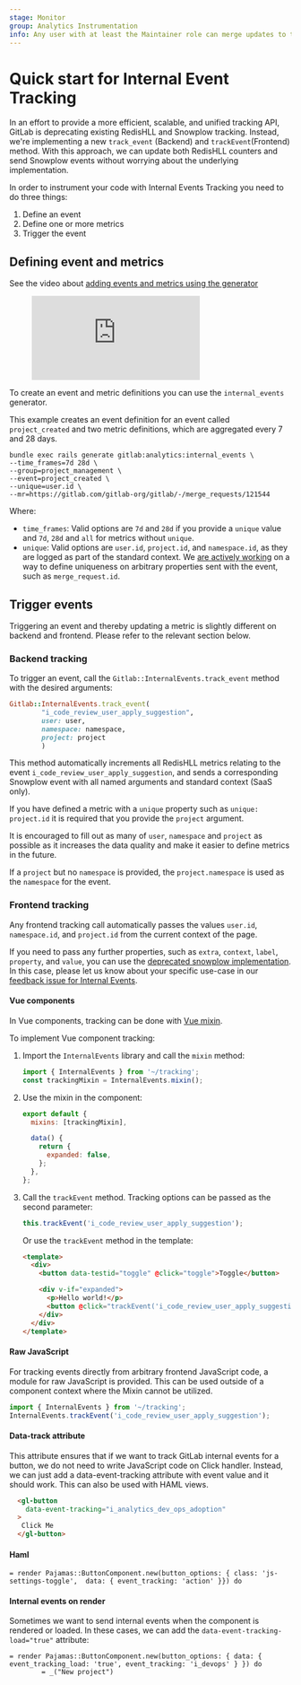 ```yaml
---
stage: Monitor
group: Analytics Instrumentation
info: Any user with at least the Maintainer role can merge updates to this content. For details, see https://docs.gitlab.com/ee/development/development_processes.html#development-guidelines-review.
---
```


# Quick start for Internal Event Tracking

In an effort to provide a more efficient, scalable, and unified tracking API, GitLab is deprecating existing RedisHLL and Snowplow tracking. Instead, we're implementing a new `track_event` (Backend) and `trackEvent`(Frontend) method.
With this approach, we can update both RedisHLL counters and send Snowplow events without worrying about the underlying implementation.

In order to instrument your code with Internal Events Tracking you need to do three things:

1. Define an event
1. Define one or more metrics
1. Trigger the event

## Defining event and metrics

<div class="video-fallback">
  See the video about <a href="https://www.youtube.com/watch?v=QICKWznLyy0">adding events and metrics using the generator</a>
</div>
<figure class="video_container">
  <iframe src="https://www.youtube-nocookie.com/embed/QICKWznLyy0" frameborder="0" allowfullscreen="true"> </iframe>
</figure>

To create an event and metric definitions you can use the `internal_events` generator.

This example creates an event definition for an event called `project_created` and two metric definitions, which are aggregated every 7 and 28 days.

```shell
bundle exec rails generate gitlab:analytics:internal_events \
--time_frames=7d 28d \
--group=project_management \
--event=project_created \
--unique=user.id \
--mr=https://gitlab.com/gitlab-org/gitlab/-/merge_requests/121544
```

Where:

- `time_frames`: Valid options are `7d` and `28d` if you provide a `unique` value and `7d`, `28d` and `all` for metrics without `unique`.
- `unique`: Valid options are `user.id`, `project.id`, and `namespace.id`, as they are logged as part of the standard context. We [are actively working](https://gitlab.com/gitlab-org/gitlab/-/issues/411255) on a way to define uniqueness on arbitrary properties sent with the event, such as `merge_request.id`.

## Trigger events

Triggering an event and thereby updating a metric is slightly different on backend and frontend. Please refer to the relevant section below.

### Backend tracking

To trigger an event, call the `Gitlab::InternalEvents.track_event` method with the desired arguments:

```ruby
Gitlab::InternalEvents.track_event(
        "i_code_review_user_apply_suggestion",
        user: user,
        namespace: namespace,
        project: project
        )
```

This method automatically increments all RedisHLL metrics relating to the event `i_code_review_user_apply_suggestion`, and sends a corresponding Snowplow event with all named arguments and standard context (SaaS only).

If you have defined a metric with a `unique` property such as `unique: project.id` it is required that you provide the `project` argument.

It is encouraged to fill out as many of `user`, `namespace` and `project` as possible as it increases the data quality and make it easier to define metrics in the future.

If a `project` but no `namespace` is provided, the `project.namespace` is used as the `namespace` for the event.

### Frontend tracking

Any frontend tracking call automatically passes the values `user.id`, `namespace.id`, and `project.id` from the current context of the page.

If you need to pass any further properties, such as `extra`, `context`, `label`, `property`, and `value`, you can use the [deprecated snowplow implementation](https://docs.gitlab.com/16.4/ee/development/internal_analytics/snowplow/implementation.html). In this case, please let us know about your specific use-case in our [feedback issue for Internal Events](https://gitlab.com/gitlab-org/analytics-section/analytics-instrumentation/internal/-/issues/690).

#### Vue components

In Vue components, tracking can be done with [Vue mixin](https://gitlab.com/gitlab-org/gitlab/-/blob/master/app/assets/javascripts/tracking/internal_events.js#L29).

To implement Vue component tracking:

1. Import the `InternalEvents` library and call the `mixin` method:

     ```javascript
     import { InternalEvents } from '~/tracking';
     const trackingMixin = InternalEvents.mixin();
    ```

1. Use the mixin in the component:

   ```javascript
   export default {
     mixins: [trackingMixin],

     data() {
       return {
         expanded: false,
       };
     },
   };
   ```

1. Call the `trackEvent` method. Tracking options can be passed as the second parameter:

   ```javascript
   this.trackEvent('i_code_review_user_apply_suggestion');
   ```

   Or use the `trackEvent` method in the template:

   ```html
   <template>
     <div>
       <button data-testid="toggle" @click="toggle">Toggle</button>

       <div v-if="expanded">
         <p>Hello world!</p>
         <button @click="trackEvent('i_code_review_user_apply_suggestion')">Track another event</button>
       </div>
     </div>
   </template>
   ```

#### Raw JavaScript

For tracking events directly from arbitrary frontend JavaScript code, a module for raw JavaScript is provided. This can be used outside of a component context where the Mixin cannot be utilized.

```javascript
import { InternalEvents } from '~/tracking';
InternalEvents.trackEvent('i_code_review_user_apply_suggestion');
```

#### Data-track attribute

This attribute ensures that if we want to track GitLab internal events for a button, we do not need to write JavaScript code on Click handler. Instead, we can just add a data-event-tracking attribute with event value and it should work. This can also be used with HAML views.

```html
  <gl-button
    data-event-tracking="i_analytics_dev_ops_adoption"
  >
   Click Me
  </gl-button>
```

#### Haml

```haml
= render Pajamas::ButtonComponent.new(button_options: { class: 'js-settings-toggle',  data: { event_tracking: 'action' }}) do
```

#### Internal events on render

Sometimes we want to send internal events when the component is rendered or loaded. In these cases, we can add the `data-event-tracking-load="true"` attribute:

```haml
= render Pajamas::ButtonComponent.new(button_options: { data: { event_tracking_load: 'true', event_tracking: 'i_devops' } }) do
        = _("New project")
```
